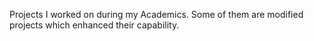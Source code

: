 Projects I worked on during my Academics.
Some of them are modified projects which enhanced their capability.
